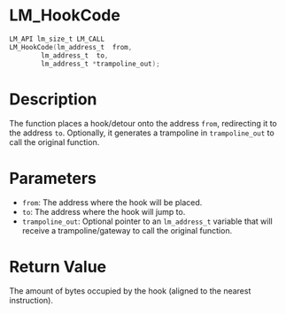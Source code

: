 # LM_HookCode

```c
LM_API lm_size_t LM_CALL
LM_HookCode(lm_address_t  from,
	    lm_address_t  to,
	    lm_address_t *trampoline_out);
```

# Description
The function places a hook/detour onto the address `from`, redirecting it to the address `to`.
Optionally, it generates a trampoline in `trampoline_out` to call the original function.

# Parameters
 - `from`: The address where the hook will be placed.
 - `to`: The address where the hook will jump to.
 - `trampoline_out`: Optional pointer to an `lm_address_t` variable that will receive a trampoline/gateway to call the original function.

# Return Value
The amount of bytes occupied by the hook (aligned to the nearest instruction).
